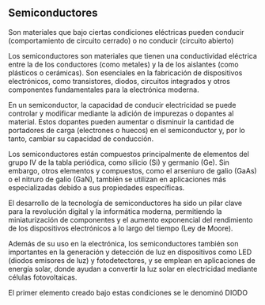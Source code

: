 ## Semiconductores

Son materiales que bajo ciertas condiciones eléctricas  pueden conducir (comportamiento de circuito cerrado) o no conducir (circuito abierto)

Los semiconductores son materiales que tienen una conductividad eléctrica entre la de los conductores (como metales) y la de los aislantes (como plásticos o cerámicas). Son esenciales en la fabricación de dispositivos electrónicos, como transistores, diodos, circuitos integrados y otros componentes fundamentales para la electrónica moderna.

En un semiconductor, la capacidad de conducir electricidad se puede controlar y modificar mediante la adición de impurezas o dopantes al material. Estos dopantes pueden aumentar o disminuir la cantidad de portadores de carga (electrones o huecos) en el semiconductor y, por lo tanto, cambiar su capacidad de conducción.

Los semiconductores están compuestos principalmente de elementos del grupo IV de la tabla periódica, como silicio (Si) y germanio (Ge). Sin embargo, otros elementos y compuestos, como el arseniuro de galio (GaAs) o el nitruro de galio (GaN), también se utilizan en aplicaciones más especializadas debido a sus propiedades específicas.

El desarrollo de la tecnología de semiconductores ha sido un pilar clave para la revolución digital y la informática moderna, permitiendo la miniaturización de componentes y el aumento exponencial del rendimiento de los dispositivos electrónicos a lo largo del tiempo (Ley de Moore).

Además de su uso en la electrónica, los semiconductores también son importantes en la generación y detección de luz en dispositivos como LED (diodos emisores de luz) y fotodetectores, y se emplean en aplicaciones de energía solar, donde ayudan a convertir la luz solar en electricidad mediante células fotovoltaicas.

El primer elemento creado bajo estas condiciones se le denominó DIODO

